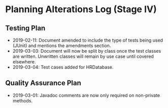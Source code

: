 # Planning Alterations Log (Stage IV)
## Testing Plan
* 2019-02-11:  Document amended to include the type of tests being used (JUnit) and mentions the amendments section. 
* 2019-03-03: Document will now be split by class once the test classes are written. Unwritten classes will remain by use case until covered elsewhere. 
* 2019-03-04: Test cases added for HRDatabase. 

## Quality Assurance Plan
* 2019-03-01: Javadoc comments are now only required on non-private methods. 